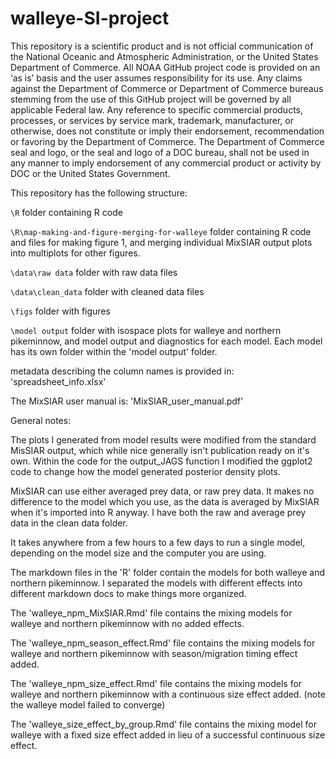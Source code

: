 # walleye-SI-project

This repository is a scientific product and is not official communication of the National Oceanic and Atmospheric Administration, or the United States Department of Commerce. All NOAA GitHub project code is provided on an ‘as is’ basis and the user assumes responsibility for its use. Any claims against the Department of Commerce or Department of Commerce bureaus stemming from the use of this GitHub project will be governed by all applicable Federal law. Any reference to specific commercial products, processes, or services by service mark, trademark, manufacturer, or otherwise, does not constitute or imply their endorsement, recommendation or favoring by the Department of Commerce. The Department of Commerce seal and logo, or the seal and logo of a DOC bureau, shall not be used in any manner to imply endorsement of any commercial product or activity by DOC or the United States Government.



This repository has the following structure: 

`\R` folder containing R code

`\R\map-making-and-figure-merging-for-walleye` folder containing R code and files for making figure 1, and merging individual MixSIAR output plots into multiplots for other figures.

`\data\raw data` folder with raw data files

`\data\clean_data` folder with cleaned data files

`\figs` folder with figures
 
`\model output` folder with isospace plots for walleye and northern pikeminnow, and model output and diagnostics for each model. Each model has its own folder within the 'model output' folder.

metadata describing the column names is provided in: 'spreadsheet_info.xlsx'

The MixSIAR user manual is: 'MixSIAR_user_manual.pdf'



General notes: 

The plots I generated from model results were modified from the standard MisSIAR output, which while nice generally isn't publication ready on it's own. Within the code for the output_JAGS function I modified the ggplot2 code to change how the model generated posterior density plots.

MixSIAR can use either averaged prey data, or raw prey data. It makes no difference to the model which you use, as the data is averaged by MixSIAR when it's imported into R anyway. I have both the raw and average prey data in the clean data folder. 

It takes anywhere from a few hours to a few days to run a single model, depending on the model size and the computer you are using.  

The markdown files in the 'R' folder contain the models for both walleye and northern pikeminnow. I separated the models with different effects into different markdown docs to make things more organized. 

The 'walleye_npm_MixSIAR.Rmd' file contains the mixing models for walleye and northern pikeminnow with no added effects. 

The 'walleye_npm_season_effect.Rmd' file contains the mixing models for walleye and northern pikeminnow with season/migration timing effect added. 

The 'walleye_npm_size_effect.Rmd' file contains the mixing models for walleye and northern pikeminnow with a continuous size effect added. (note the walleye model failed to converge) 

The 'walleye_size_effect_by_group.Rmd' file contains the mixing model for walleye with a fixed size effect added in lieu of a successful continuous size effect. 

